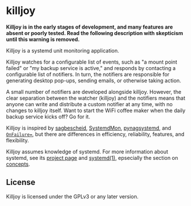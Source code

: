 killjoy
=======

**Killjoy is in the early stages of development, and many features are absent or
poorly tested. Read the following description with skepticism until this warning
is removed.**

Killjoy is a systemd unit monitoring application.

Killjoy watches for a configurable list of events, such as "a mount point
failed" or "my backup service is active," and responds by contacting a
configurable list of notifiers. In turn, the notifiers are responsible for
generating desktop pop-ups, sending emails, or otherwise taking action.

A small number of notifiers are developed alongside killjoy. However, the clear
separation between the watcher (killjoy) and the notifiers means that anyone can
write and distribute a custom notifier at any time, with no changes to killjoy
itself. Want to start the WiFi coffee maker when the daily backup service kicks
off? Go for it.

Killjoy is inspired by
[sagbescheid](https://sagbescheid.readthedocs.io/en/latest/),
[SystemdMon](https://github.com/joonty/systemd_mon),
[pynagsystemd](https://github.com/kbytesys/pynagsystemd), and
[`OnFailure=`](https://www.freedesktop.org/software/systemd/man/systemd.unit.html),
but there are differences in efficiency, reliability, features, and flexibility.

Killjoy assumes knowledge of systemd. For more information about systemd, see
its [project page](https://freedesktop.org/wiki/Software/systemd/) and
[systemd(1)](https://www.freedesktop.org/software/systemd/man/systemd.html),
epsecially the section on
[concepts](https://www.freedesktop.org/software/systemd/man/systemd.html#Concepts).

License
-------

Killjoy is licensed under the GPLv3 or any later version.
